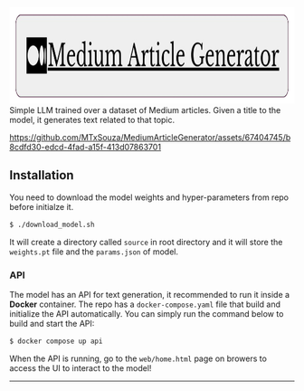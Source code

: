 <img src="assets/Medium_Article_Generator.png" height="170px">
Simple LLM trained over a dataset of Medium articles. Given a title to the model, it generates text related to that topic.

https://github.com/MTxSouza/MediumArticleGenerator/assets/67404745/b8cdfd30-edcd-4fad-a15f-413d07863701

## Installation
You need to download the model weights and hyper-parameters from repo before initialze it.
```bash
$ ./download_model.sh
```
It will create a directory called `source` in root directory and it will store the `weights.pt` file and the `params.json` of model.

### API
The model has an API for text generation, it recommended to run it inside a **Docker** container. The repo has a `docker-compose.yaml` file that build and initialize the API automatically. You can simply run the command below to build and start the API:
```bash
$ docker compose up api
```
When the API is running, go to the `web/home.html` page on browers to access the UI to interact to the model!

---
